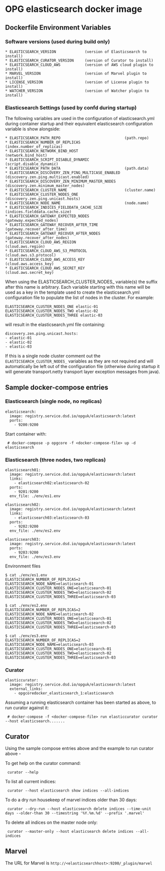 OPG elasticsearch docker image
==============================

Dockerfile Environment Variables
--------------------------------

### Software versions (used during build only)

```
* ELASTICSEARCH_VERSION             (version of Elasticsearch to install)
* ELASTICSEARCH_CURATOR_VERSION     (version of Curator to install)
* ELASTICSEARCH_CLOUD_AWS           (version of AWS cloud plugin to install)
* MARVEL_VERSION                    (version of Marvel plugin to install)
* LICENSE_VERSION                   (version of License plugin to install)
* WATCHER_VERSION                   (version of Watcher plugin to install)
```

### Elasticsearch Settings (used by confd during startup)

The following variables are used in the configuration of elasticsearch.yml during container startup and their
equivalent elasticsearch configuration variable is show alongside:

```
* ELASTICSEARCH_PATH_REPO                             (path.repo)
* ELASTICSEARCH_NUMBER_OF_REPLICAS                    (index.number_of_replicas)
* ELASTICSEARCH_NETWORK_BIND_HOST                     (network.bind_host)
* ELASTICSEARCH_SCRIPT_DISABLE_DYNAMIC                (script.disable_dynamic)
* ELASTICSEARCH_PATH_DATA                             (path.data)
* ELASTICSEARCH_DISCOVERY_ZEN_PING_MULTICASE_ENABLED  (discovery.zen.ping.multicast.enabled)
* ELASTICSEARCH_DISCOVERY_ZEN_MINIMUM_MASTER_NODES    (discovery.zen.minimum_master_nodes)
* ELASTICSEARCH_CLUSTER_NAME                          (cluster.name)
* ELASTICSEARCH_CLUSTER_NODES_ONE                     (discovery.zen.ping.unicast.hosts)
* ELASTICSEARCH_NODE_NAME                             (node.name)
* ELASTICSEARCH_INDICES_FIELDDATA_CACHE_SIZE          (indices.fielddata.cache.size)
* ELASTICSEARCH_GATEWAY_EXPECTED_NODES                (gateway.expected_nodes)
* ELASTICSEARCH_GATEWAY_RECOVER_AFTER_TIME            (gateway.recover_after_time)
* ELASTICSEARCH_GATEWAY_RECOVER_AFTER_NODES           (gateway.recover_after_nodes)
* ELASTICSEARCH_CLOUD_AWS_REGION                      (cloud.aws.region)
* ELASTICSEARCH_CLOUD_AWS_S3_PROTOCOL                 (cloud.aws.s3.protocol)
* ELASTICSEARCH_CLOUD_AWS_ACCESS_KEY                  (cloud.aws.access_key)
* ELASTICSEARCH_CLOUD_AWS_SECRET_KEY                  (cloud.aws.secret_key)
```

When using the ELASTICSEARCH_CLUSTER_NODES_ variable(s) the suffix after this name is arbitrary. Each variable starting with this
name will be used as a key in the template used to create the elasticsearch.yml configuration file to populate the list of nodes
in the cluster. For example:

```
ELASTICSEARCH_CLUSTER_NODES_ONE elastic-01
ELASTICSEARCH_CLUSTER_NODES_TWO elastic-02
ELASTICSEARCH_CLUSTER_NODES_THREE elastic-03
```

will result in the elasticsearch.yml file containing:

```
discovery.zen.ping.unicast.hosts:
- elastic-01
- elastic-02
- elastic-03
````

If this is a single node cluster comment out the `ELASTICSEARCH_CLUSTER_NODES_` variables as they are not required and will
automatically be left out of the configuration file (otherwise during startup it will generate transport.netty transport
layer exception messages from java).

Sample docker-compose entries
-----------------------------

### Elasticsearch (single node, no replicas)

```
elasticsearch:
  image: registry.service.dsd.io/opguk/elasticsearch:latest
  ports:
    - 9200:9200
```

Start container with:

```
 # docker-compose -p opgcore -f <docker-compose-file> up -d elasticsearch
```

### Elasticsearch (three nodes, two replicas)

```
elasticsearch01:
  image: registry.service.dsd.io/opguk/elasticsearch:latest
  links:
    - elasticsearch02:elasticsearch-02
  ports:
    - 9201:9200
  env_file: ./env/es1.env

elasticsearch02:
  image: registry.service.dsd.io/opguk/elasticsearch:latest
  links:
    - elasticsearch03:elasticsearch-03
  ports:
    - 9202:9200
  env_file: ./env/es2.env

elasticsearch03:
  image: registry.service.dsd.io/opguk/elasticsearch:latest
  ports:
    - 9203:9200
  env_file: ./env/es3.env
```

Environment files

```
$ cat ./env/es1.env
ELASTICSEARCH_NUMBER_OF_REPLICAS=2
ELASTICSEARCH_NODE_NAME=elasticsearch-01
ELASTICSEARCH_CLUSTER_NODES_ONE=elasticsearch-01
ELASTICSEARCH_CLUSTER_NODES_TWO=elasticsearch-02
ELASTICSEARCH_CLUSTER_NODES_THREE=elasticsearch-03

$ cat ./env/es2.env
ELASTICSEARCH_NUMBER_OF_REPLICAS=2
ELASTICSEARCH_NODE_NAME=elasticsearch-02
ELASTICSEARCH_CLUSTER_NODES_ONE=elasticsearch-01
ELASTICSEARCH_CLUSTER_NODES_TWO=elasticsearch-02
ELASTICSEARCH_CLUSTER_NODES_THREE=elasticsearch-03

$ cat ./env/es3.env
ELASTICSEARCH_NUMBER_OF_REPLICAS=2
ELASTICSEARCH_NODE_NAME=elasticsearch-03
ELASTICSEARCH_CLUSTER_NODES_ONE=elasticsearch-01
ELASTICSEARCH_CLUSTER_NODES_TWO=elasticsearch-02
ELASTICSEARCH_CLUSTER_NODES_THREE=elasticsearch-03
```

### Curator

```
elasticcurator:
  image: registry.service.dsd.io/opguk/elasticsearch:latest
  external_links:
    - opgcoredocker_elasticsearch_1:elasticsearch
```

Assuming a running elasticsearch container has been started as above, to run curator against it:

```
 # docker-compose -f <docker-compose-file> run elasticcurator curator --host elasticsearch.......
```

Curator
-------
Using the sample compose entries above and the example to run curator above -

To get help on the curator command:

` curator --help`

To list all current indices:

` curator --host elasticsearch show indices --all-indices`

To do a dry run housekeep of marvel indices older than 30 days:

` curator --dry-run --host elasticsearch delete indices --time-unit days --older-than 30 --timestring '%Y.%m.%d' --prefix '.marvel'`

To delete all indices on the master node only:

` curator --master-only --host elasticsearch delete indices --all-indices`

Marvel
------

The URL for Marvel is `http://<elasticsearchhost>:9200/_plugin/marvel`
